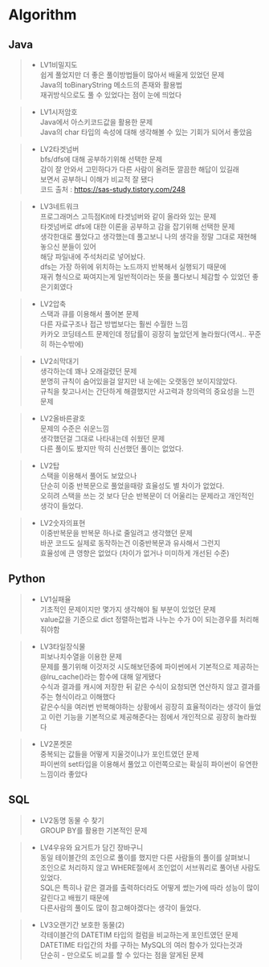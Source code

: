 # Algorithm

## Java<br>
> * LV1비밀지도<br>
> 쉽게 풀었지만 더 좋은 풀이방법들이 많아서 배울게 있었던 문제<br>
> Java의 toBinaryString 메소드의 존재와 활용법<br>
> 재귀방식으로도 풀 수 있었다는 점이 눈에 띄었다<br>

> * LV1시저암호<br>
> Java에서 아스키코드값을 활용한 문제<br>
> Java의 char 타입의 속성에 대해 생각해볼 수 있는 기회가 되어서 좋았음<br>

> * LV2타겟넘버<br>
> bfs/dfs에 대해 공부하기위해 선택한 문제<br>
> 감이 잘 안와서 고민하다가 다른 사람이 올려둔 깔끔한 해답이 있길래<br>
> 보면서 공부하니 이해가 비교적 잘 됐다<br>
> 코드 출처 : https://sas-study.tistory.com/248

> * LV3네트워크<br>
> 프로그래머스 고득점Kit에 타겟넘버와 같이 올라와 있는 문제<br>
> 타겟넘버로 dfs에 대한 이론을 공부하고 감을 잡기위해 선택한 문제<br>
> 생각한대로 풀었다고 생각했는데 풀고보니 나의 생각을 정말 그대로 재현해놓으신 분들이 있어<br>
> 해당 파일내에 주석처리로 넣어놨다.<br>
> dfs는 가장 하위에 위치하는 노드까지 반복해서 실행되기 때문에<br>
> 재귀 형식으로 짜여지는게 일반적이라는 뜻을 풀다보니 체감할 수 있었던 좋은기회였다<br>

> * LV2압축<br>
> 스택과 큐를 이용해서 풀어본 문제<br>
> 다른 자료구조나 접근 방법보다는 훨씬 수월한 느낌<br>
> 카카오 코딩테스트 문제인데 정답률이 굉장히 높았던게 놀라웠다(역시.. 꾸준히 하는수밖에)<br>

> * LV2쇠막대기<br>
> 생각하는데 꽤나 오래걸렸던 문제<br>
> 분명히 규칙이 숨어있을걸 알지만 내 눈에는 오랫동안 보이지않았다.<br>
> 규칙을 찾고나서는 간단하게 해결했지만 사고력과 창의력의 중요성을 느낀 문제<br>

> * LV2올바른괄호<br>
> 문제의 수준은 쉬운느낌<br>
> 생각했던걸 그대로 나타내는데 쉬웠던 문제<br>
> 다른 풀이도 봤지만 딱히 신선했던 풀이는 없었다.<br>

> * LV2탑<br>
> 스택을 이용해서 풀어도 보았으나<br>
> 단순히 이중 반복문으로 풀었을때랑 효율성도 별 차이가 없었다.<br>
> 오히려 스택을 쓰는 것 보다 단순 반복문이 더 어울리는 문제라고 개인적인 생각이 들었다.<br>

> * LV2숫자의표현<br>
> 이중반복문을 반복문 하나로 줄일려고 생각했던 문제<br>
> 바꾼 코드도 실제로 동작하는건 이중반복문과 유사해서 그런지 <br>
> 효율성에 큰 영향은 없었다 (차이가 없거나 미미하게 개선된 수준) <br>


## Python <br>
> * LV1실패율<br>
> 기초적인 문제이지만 몇가지 생각해야 될 부분이 있었던 문제<br>
> value값을 기준으로 dict 정렬하는법과 나누는 수가 0이 되는경우를 처리해줘야함<br>

> * LV3타일장식물<br>
> 피보나치수열을 이용한 문제<br>
> 문제를 풀기위해 이것저것 시도해보던중에 파이썬에서 기본적으로 제공하는 @lru_cache()라는 함수에 대해 알게됐다<br>
> 수식과 결과를 캐시에 저장한 뒤 같은 수식이 요청되면 연산하지 않고 결과를 주는 형식이라고 이해했다<br>
> 같은수식을 여러번 반복해야하는 상황에서 굉장히 효율적이라는 생각이 들었고
> 이런 기능을 기본적으로 제공해준다는 점에서 개인적으로 굉장히 놀라웠다<br>

> * LV2폰켓몬<br>
> 중복되는 값들을 어떻게 지울것이냐가 포인트였던 문제<br>
> 파이썬의 set타입을 이용해서 풀었고 이런쪽으로는 확실히 파이썬이 유연한 느낌이라 좋았다<br>

## SQL <br>
> * LV2동명 동물 수 찾기<br>
> GROUP BY를 활용한 기본적인 문제<br>

> * LV4우유와 요거트가 담긴 장바구니<br>
> 동일 테이블간의 조인으로 풀이를 했지만 다른 사람들의 풀이를 살펴보니<br>
> 조인으로 처리하지 않고 WHERE절에서 조인없이 서브쿼리로 풀어낸 사람도 있었다. <br>
> SQL은 특히나 같은 결과를 출력하더라도 어떻게 썼는가에 따라 성능이 많이 갈린다고 배웠기 때문에 <br>
> 다른사람의 풀이도 많이 참고해야겠다는 생각이 들었다.<br>

> * LV3오랜기간 보호한 동물(2)<br>
> 각테이블간의 DATETIM 타입의 컬럼을 비교하는게 포인트였던 문제 <br>
> DATETIME 타입간의 차를 구하는 MySQL의 여러 함수가 있다는것과 <br>
> 단순히 - 만으로도 비교를 할 수 있다는 점을 알게된 문제<br>
